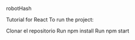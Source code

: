 robotHash

Tutorial for React To run the project:

Clonar el repositorio
Run npm install
Run npm start